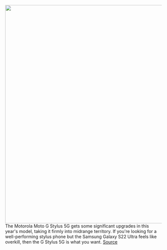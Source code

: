 <img src='https://cdn.vox-cdn.com/thumbor/fJwpwdvxQsC9M0A4Ln-mQTDRtj0=/0x0:2040x1360/1200x675/filters:focal(837x474:1163x800)/cdn.vox-cdn.com/uploads/chorus_image/image/70826274/ajohnson_220425_5166_0005.0.jpg' width='700px' /><br/>
The Motorola Moto G Stylus 5G gets some significant upgrades in this year's model, taking it firmly into midrange territory. If you're looking for a well-performing stylus phone but the Samsung Galaxy S22 Ultra feels like overkill, then the G Stylus 5G is what you want.
<a href='https://www.theverge.com/23054028/motorola-moto-g-stylus-5g-2022-price-screen-specs-battery'> Source <a/>